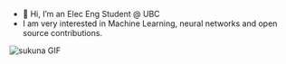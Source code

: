 - 👋 Hi, I’m an Elec Eng Student @ UBC 
- I am very interested in Machine Learning, neural networks and open source contributions.

![sukuna GIF](https://media.giphy.com/media/v1.Y2lkPTc5MGI3NjExNDRpcWx5cjd3eWkyazI4M2RnaDYwYnh1MXJ5ZTAxNTYwZGF6MG13ZiZlcD12MV9naWZzX3NlYXJjaCZjdD1n/4lu5FuhtrbaOQgKN57/giphy.gif)
<!---
bluepeach1121/bluepeach1121 is a ✨ special ✨ repository because its `README.md` (this file) appears on your GitHub profile.
You can click the Preview link to take a look at your changes.
--->

